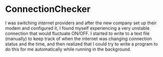 # ConnectionChecker
I was switching internet providers and after the new company set up their modem and 
configured it, I found myself experiencing a very unstable connection that would 
fluctuate ON/OFF. 
I started to write to a text file (manually) to keep track of when the internet was
changing connection status and the time, and then realized that I could try to write 
a program to do this for me automatically while running in the background.
